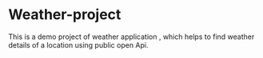 # Weather-project
This is a demo project of weather application , which helps to find weather details of a location using public open Api.
